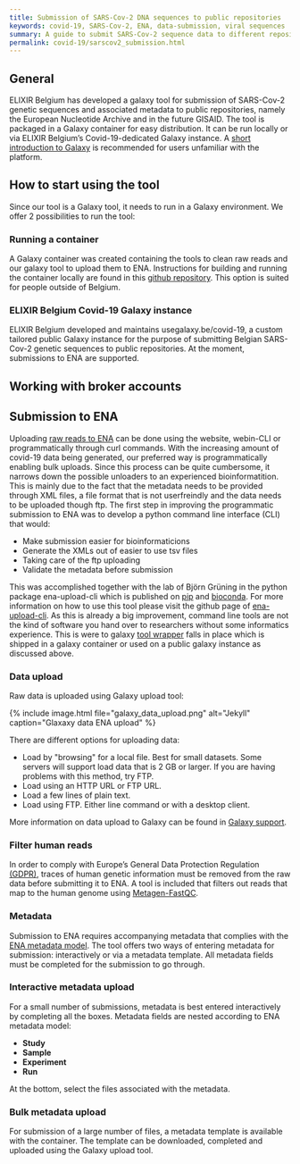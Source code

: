 ```yaml
---
title: Submission of SARS-Cov-2 DNA sequences to public repositories
keywords: covid-19, SARS-Cov-2, ENA, data-submission, viral sequences
summary: A guide to submit SARS-Cov-2 sequence data to different repositories.
permalink: covid-19/sarscov2_submission.html
---
```


## General

ELIXIR Belgium has developed a galaxy tool for submission of SARS-Cov-2 genetic sequences and associated metadata to public repositories, namely the European Nucleotide Archive and in the future GISAID. The tool is packaged in a Galaxy container for easy distribution. It can be run locally or via ELIXIR Belgium’s Covid-19-dedicated Galaxy instance. A [short introduction to Galaxy](https://training.galaxyproject.org/training-material/topics/introduction/tutorials/galaxy-intro-short/tutorial.html) is recommended for users unfamiliar with the platform.

## How to start using the tool

Since our tool is a Galaxy tool, it needs to run in a Galaxy environment. We offer 2 possibilities to run the tool:

### Running a container
A Galaxy container was created containing the tools to clean raw reads and our galaxy tool to upload them to ENA.
Instructions for building and running the container locally are found in this [github repository](https://github.com/ELIXIR-Belgium/ena-upload-container).
This option is suited for people outside of Belgium.

### ELIXIR Belgium Covid-19 Galaxy instance
ELIXIR Belgium developed and maintains usegalaxy.be/covid-19, a custom tailored public Galaxy instance for the purpose of submitting Belgian SARS-Cov-2 genetic sequences to public repositories. At the moment, submissions to ENA are supported.

## Working with broker accounts

## Submission to ENA

Uploading [raw reads to ENA](https://ena-docs.readthedocs.io/en/latest/submit/general-guide.html) can be done using the website, webin-CLI or programmatically through curl commands. With the increasing amount of covid-19 data being generated, our preferred way is programmatically enabling bulk uploads. Since this process can be quite cumbersome, it narrows down the possible unloaders to an experienced bioinformatition. This is mainly due to the fact that the metadata needs to be provided through XML files, a file format that is not userfreindly and the data needs to be uploaded though ftp. The first step in improving the programmatic submission to ENA was to develop a python command line interface (CLI) that would:
- Make submission easier for bioinformaticions
- Generate the XMLs out of easier to use tsv files
- Taking care of the ftp uploading
- Validate the metadata before submission

This was accomplished together with the lab of Björn Grüning in the python package ena-upload-cli which is published on [pip](https://pypi.org/project/ena-upload-cli/) and [bioconda](https://anaconda.org/bioconda/ena-upload-cli). For more information on how to use this tool please visit the github page of [ena-upload-cli](https://github.com/usegalaxy-eu/ena-upload-cli). As this is already a big improvement, command line tools are not the kind of software you hand over to researchers without some informatics experience. This is were to galaxy [tool wrapper](https://testtoolshed.g2.bx.psu.edu/repository?repository_id=e6d3d594449ee3f8) falls in place which is shipped in a galaxy container or used on a public galaxy instance as discussed above.

### Data upload
Raw data is uploaded using Galaxy upload tool:

{% include image.html file="galaxy_data_upload.png" alt="Jekyll" caption="Glaxaxy data ENA upload" %}

There are different options for uploading data:
- Load by "browsing" for a local file. Best for small datasets. Some servers will support load data that is 2 GB or larger. If you are having problems with this method, try FTP.
- Load using an HTTP URL or FTP URL.
- Load a few lines of plain text.
- Load using FTP. Either line command or with a desktop client.

More information on data upload to Galaxy can be found in [Galaxy support](https://galaxyproject.org/support/loading-data/).

### Filter human reads
In order to comply with Europe’s General Data Protection Regulation [(GDPR)](https://ec.europa.eu/info/law/law-topic/data-protection/eu-data-protection-rules_en), traces of human genetic information must be removed from the raw data before submitting it to ENA. A tool is included that filters out reads that map to the human genome using [Metagen-FastQC](https://github.com/Finn-Lab/Metagen-FastQC).

### Metadata
Submission to ENA requires accompanying metadata that complies with the [ENA metadata model](https://ena-docs.readthedocs.io/en/latest/submit/general-guide/metadata.html).
The tool offers two ways of entering metadata for submission: interactively or via a metadata template. All metadata fields must be completed for the submission to go through.



### Interactive metadata upload
For a small number of submissions, metadata is best entered interactively by completing all the boxes. Metadata fields are nested according to ENA metadata model:
- **Study**
- **Sample**
- **Experiment**
- **Run**

At the bottom, select the files associated with the metadata.

<!-- here we can have screenshots of each metadata section -->

### Bulk metadata upload
For submission of a large number of files, a metadata template is available with the container. The template can be downloaded, completed and uploaded using the Galaxy upload tool.

<!-- include table or link to table explaining all metadata fields. Use the same in Galaxy (include table at bottom) -->
